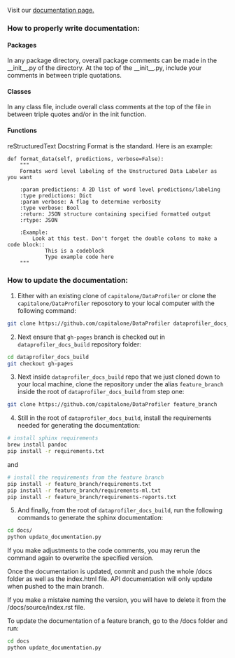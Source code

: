 Visit our [documentation page.](https://github.cloud.capitalone.com/pages/data-innovation/data-profiler/)

### How to properly write documentation:  

#### Packages  
In any package directory, overall package comments can be made in the 
\_\_init\_\_.py of the directory. At the top of the \_\_init\_\_.py,
include your comments in between triple quotations.

#### Classes  
In any class file, include overall class comments at the top of the file
in between triple quotes and/or in the init function.

#### Functions  
reStructuredText Docstring Format is the standard. Here is an example:

    def format_data(self, predictions, verbose=False):
        """
        Formats word level labeling of the Unstructured Data Labeler as you want
        
        :param predictions: A 2D list of word level predictions/labeling
        :type predictions: Dict
        :param verbose: A flag to determine verbosity
        :type verbose: Bool
        :return: JSON structure containing specified formatted output
        :rtype: JSON
        
        :Example:
            Look at this test. Don't forget the double colons to make a code block::
                This is a codeblock
                Type example code here
        """

### How to update the documentation:

1. Either with an existing clone of `capitalone/DataProfiler` or clone the `capitalone/DataProfiler` reposotory to your local computer with the following command: 
```bash
git clone https://github.com/capitalone/DataProfiler dataprofiler_docs_build
```

2. Next ensure that `gh-pages` branch is checked out in `dataprofiler_docs_build` repository folder: 
```bash
cd dataprofiler_docs_build
git checkout gh-pages
```

3. Next inside `dataprofiler_docs_build` repo that we just cloned down to your local machine, clone the repository under the alias `feature_branch` inside the root of `dataprofiler_docs_build` from step one: 
```bash
git clone https://github.com/capitalone/DataProfiler feature_branch
```

4. Still in the root of `dataprofiler_docs_build`, install the requirements needed for generating the documentation: 
```bash
# install sphinx requirements
brew install pandoc
pip install -r requirements.txt
```

and

```bash
# install the requirements from the feature branch
pip install -r feature_branch/requirements.txt
pip install -r feature_branch/requirements-ml.txt
pip install -r feature_branch/requirements-reports.txt
```

5. And finally, from the root of `dataprofiler_docs_build`, run the following commands to generate the sphinx documentation: 
```bash
cd docs/
python update_documentation.py
```

If you make adjustments to the code comments, you may rerun the command again to overwrite the specified version.

Once the documentation is updated, commit and push the whole 
/docs folder as well as the index.html file. API documentation 
will only update when pushed to the main branch.

If you make a mistake naming the version, you will have to delete it from
the /docs/source/index.rst file.

To update the documentation of a feature branch, go to the /docs folder
and run:
```bash
cd docs
python update_documentation.py
```
